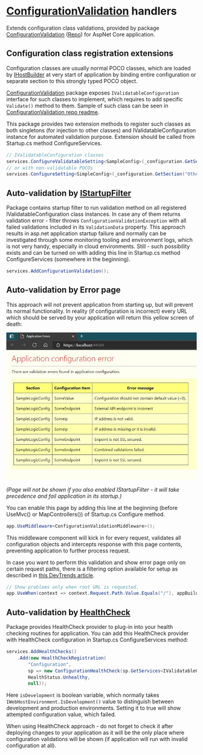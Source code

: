 # [ConfigurationValidation](https://www.nuget.org/packages/ConfigurationValidation/) handlers

Extends configuration class validations, provided by package [ConfigurationValidation](https://www.nuget.org/packages/ConfigurationValidation/) ([Repo](https://github.com/salixzs/ConfigurationValidation)) for AspNet Core application.

## Configuration class registration extensions

Configuration classes are usually normal POCO classes, which are loaded by [IHostBuilder](https://docs.microsoft.com/en-us/aspnet/core/fundamentals/configuration/?view=aspnetcore-5.0) at very start of application by binding entire configuration or separate section to this strongly typed POCO object.

[ConfigurationValidation](https://www.nuget.org/packages/ConfigurationValidation/) package exposes `IValidatableConfiguration` interface for such classes to implement, which requires to add specific `Validate()` method to them. Sample of such class can be seen in [ConfigurationValidation repo readme](https://github.com/salixzs/ConfigurationValidation/blob/main/README.md).

This package provides two extension methods to register such classes as both singletons (for injection to other classes) and IValidatableConfiguration instance for automated validation purpose. Extension should be called from Startup.cs method ConfigureServices.

```csharp
// IValidatableConfiguration classes
services.ConfigureValidatableSetting<SampleConfig>(_configuration.GetSection("SampleSection"));
// or with non-validatable POCOs
services.ConfigureSetting<SimpleConfig>(_configuration.GetSection("OtherSection"));
```

## Auto-validation by [IStartupFilter](https://docs.microsoft.com/en-us/aspnet/core/fundamentals/startup?view=aspnetcore-5.0#extend-startup-with-startup-filters)

Package contains startup filter to run validation method on all registered IValidatableConfiguration class instances. In case any of them returns validation error - filter throws `ConfigurationValidationException` with all failed validations included in its `ValidationData` property.
This approach results in asp.net application startup failure and normally can be investigated through some monitoring tooling and environment logs, which is not very handy, especially in cloud environments. Still - such possibility exists and can be turned on with adding this line in Startup.cs method ConfigureServices (somewhere in the beginning).

```csharp
services.AddConfigurationValidation();
```

## Auto-validation by Error page

This approach will not prevent application from starting up, but will prevent its normal functionality. In reality (if configuration is incorrect) every URL which should be served by your application will return this yellow screen of death:

![Config error page](./config-error.jpg)

*(Page will not be shown if you also enabled IStartupFilter - it will take precedence and fail application in its startup.)*

You can enable this page by adding this line at the beginning (before UseMvc() or MapControllers()) of Startup.cs Configure method.

```csharp
app.UseMiddleware<ConfigurationValidationMiddleware>();
```

This middleware component will kick in for every request, validates all configuration objects and intercepts response with this page contents, preventing application to further process request.

In case you want to perform this validation and show error page only on certain request paths, there is a filtering option available for setup as described in [this DevTrends article](https://www.devtrends.co.uk/blog/conditional-middleware-based-on-request-in-asp.net-core).

```csharp
// Show problems only when root URL is requested.
app.UseWhen(context => context.Request.Path.Value.Equals("/"), appBuilder => appBuilder.UseMiddleware<ConfigurationValidationMiddleware>());
```

## Auto-validation by [HealthCheck](https://docs.microsoft.com/en-us/aspnet/core/host-and-deploy/health-checks?view=aspnetcore-5.0)

Package provides HealthCheck provider to plug-in into your health checking routines for application.
You can add this HealthCheck provider with HealthCheck configuration in Startup.cs ConfigureServices method:

```csharp
services.AddHealthChecks()
    .Add(new HealthCheckRegistration(
        "Configuration",
        sp => new ConfigurationHealthCheck(sp.GetServices<IValidatableConfiguration>(), isDevelopment),
        HealthStatus.Unhealthy,
        null));
```
Here `isDevelopment` is boolean variable, which normally takes `IWebHostEnvironment.IsDevelopment()` value to distinguish between development and production environments. Setting it to true will show attempted configuration value, which failed.

When using HealthCheck approach - do not forget to check it after deploying changes to your application as it will be the only place where configuration validations will be shown (if application will run with invalid configuration at all).
